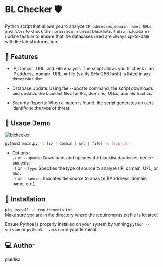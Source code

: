 
# BL Checker 🛡️

Python script that allows you to analyze `IP addresses`, `domain names`, `URLs`, and `files` to check their presence in threat blacklists. It also includes an update feature to ensure that the databases used are always up-to-date with the latest information.

## 💫 Features

* IP, Domain, URL, and File Analysis:
The script allows you to check if an IP address, domain, URL, or file (via its SHA-256 hash) is listed in any threat blacklist.

* Database Update:
Using the --update command, the script downloads and updates the blacklist files for IPs, domains, URLs, and file hashes.

* Security Reports:
When a match is found, the script generates an alert identifying the type of threat.

## 🎃 Usage Demo

![blchecker](https://github.com/user-attachments/assets/1f896652-ab60-41a3-b380-c2db0d7fd29c)


  ```sh
  python3 main.py -t [ip | domain | url | file] -s [source]
  ```
  * Options :  
`-u` or `--update`: Downloads and updates the blacklist databases before analysis.  
`-t` or `--type`: Specifies the type of source to analyze (IP, domain, URL, or file).  
`-s` or `--source`: Indicates the source to analyze (IP address, domain name, etc.).    

## 📂 Installation

`pip install -r requirements.txt`  
Make sure you are in the directory where the requirements.txt file is located.

Ensure Python is properly installed on your system by running `python --version` or `python3 --version` in your terminal.

## 💻 Author

piairlika
